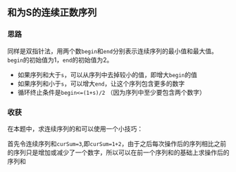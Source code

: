 ## 和为S的连续正数序列

### 思路

同样是双指针法，用两个数`begin`和`end`分别表示连续序列的最小值和最大值。`begin`的初始值为1，`end`的初始值为2。

- 如果序列和大于`s`，可以从序列中去掉较小的值，即增大`begin`的值
- 如果序列和小于`s`，可以增大`end`，让这个序列包含更多的数字
- 循环终止条件是`begin<=(1+s)/2` （因为序列中至少要包含两个数字）

### 收获

在本题中，求连续序列的和可以使用一个小技巧：

首先令连续序列和`curSum=3`,即`curSum=1+2`，由于之后每次操作后的序列相比之前的序列只是增加或减少了一个数字，所以可以在前一个序列和的基础上求操作后的序列和